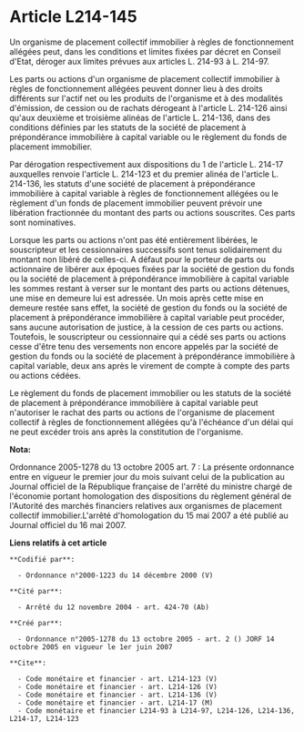 # Article L214-145

Un organisme de placement collectif immobilier à règles de fonctionnement allégées peut, dans les conditions et limites
fixées par décret en Conseil d'Etat, déroger aux limites prévues aux articles L. 214-93 à L. 214-97.

Les parts ou actions d'un organisme de placement collectif immobilier à règles de fonctionnement allégées peuvent donner lieu
à des droits différents sur l'actif net ou les produits de l'organisme et à des modalités d'émission, de cession ou de
rachats dérogeant à l'article L. 214-126 ainsi qu'aux deuxième et troisième alinéas de l'article L. 214-136, dans des
conditions définies par les statuts de la société de placement à prépondérance immobilière à capital variable ou le règlement
du fonds de placement immobilier.

Par dérogation respectivement aux dispositions du 1 de l'article L. 214-17 auxquelles renvoie l'article L. 214-123 et du
premier alinéa de l'article L. 214-136, les statuts d'une société de placement à prépondérance immobilière à capital variable
à règles de fonctionnement allégées ou le règlement d'un fonds de placement immobilier peuvent prévoir une libération
fractionnée du montant des parts ou actions souscrites. Ces parts sont nominatives.

Lorsque les parts ou actions n'ont pas été entièrement libérées, le souscripteur et les cessionnaires successifs sont tenus
solidairement du montant non libéré de celles-ci. A défaut pour le porteur de parts ou actionnaire de libérer aux époques
fixées par la société de gestion du fonds ou la société de placement à prépondérance immobilière à capital variable les
sommes restant à verser sur le montant des parts ou actions détenues, une mise en demeure lui est adressée. Un mois après
cette mise en demeure restée sans effet, la société de gestion du fonds ou la société de placement à prépondérance
immobilière à capital variable peut procéder, sans aucune autorisation de justice, à la cession de ces parts ou actions.
Toutefois, le souscripteur ou cessionnaire qui a cédé ses parts ou actions cesse d'être tenu des versements non encore
appelés par la société de gestion du fonds ou la société de placement à prépondérance immobilière à capital variable, deux
ans après le virement de compte à compte des parts ou actions cédées.

Le règlement du fonds de placement immobilier ou les statuts de la société de placement à prépondérance immobilière à capital
variable peut n'autoriser le rachat des parts ou actions de l'organisme de placement collectif à règles de fonctionnement
allégées qu'à l'échéance d'un délai qui ne peut excéder trois ans après la constitution de l'organisme.

**Nota:**

Ordonnance 2005-1278 du 13 octobre 2005 art. 7 : La présente ordonnance entre en vigueur le premier jour du mois suivant
celui de la publication au Journal officiel de la République française de l'arrêté du ministre chargé de l'économie portant
homologation des dispositions du règlement général de l'Autorité des marchés financiers relatives aux organismes de placement
collectif immobilier.L'arrêté d'homologation du 15 mai 2007 a été publié au Journal officiel du 16 mai 2007.

**Liens relatifs à cet article**

	**Codifié par**:

	  - Ordonnance n°2000-1223 du 14 décembre 2000 (V)

	**Cité par**:

	  - Arrêté du 12 novembre 2004 - art. 424-70 (Ab)

	**Créé par**:

	  - Ordonnance n°2005-1278 du 13 octobre 2005 - art. 2 () JORF 14 octobre 2005 en vigueur le 1er juin 2007

	**Cite**:

	  - Code monétaire et financier - art. L214-123 (V)
	  - Code monétaire et financier - art. L214-126 (V)
	  - Code monétaire et financier - art. L214-136 (V)
	  - Code monétaire et financier - art. L214-17 (M)
	  - Code monétaire et financier L214-93 à L214-97, L214-126, L214-136, L214-17, L214-123
